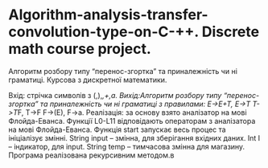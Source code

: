 # Algorithm-analysis-transfer-convolution-type-on-C-++. Discrete math course project.

Алгоритм розбору типу “перенос-згортка” та приналежність чи ні граматиці.
Курсова з дискретної математики.

Вхід: стрічка символів з (,),*,+,а.
Вихід:Алгоритм розбору типу “перенос-згортка” та приналежність чи ні граматиці з правилами: 
	  E->E+T,  E->T
		 T->T*F,  T->F
	  F->(E),  F->a.
Реалізація: за основу взято аналізатор на мові Флойда-Еванса.
Функції L0-L11 відповідають операторам з аналізатора на мові Флойда-Еванса. Функція start запускає весь процес та ініціалізує змінні.
String input – змінна, для зберігання вхідних даних.
Int I – індикатор, для input.
String temp – тимчасова змінна для магазину.
Програма реалізована рекурсивним методом.в
